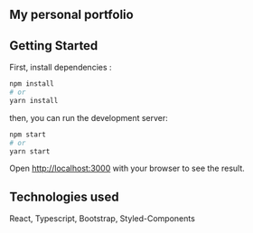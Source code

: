 ## My personal portfolio

## Getting Started

First, install dependencies :
```bash
npm install
# or
yarn install
```

then, you can run the development server:

```bash
npm start
# or
yarn start
```

Open [http://localhost:3000](http://localhost:3000) with your browser to see the result.

## Technologies used

React, Typescript, Bootstrap, Styled-Components
